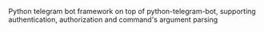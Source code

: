 Python telegram bot framework on top of python-telegram-bot, supporting authentication, authorization and command's argument parsing
